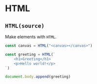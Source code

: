 # HTML

## `HTML(source)`
Make elements with `HTML`.
```javascript
const canvas = HTML("<canvas></canvas>")
```
```javascript
const greeting = HTML(`
	<h1>Greeting</h1>
	<p>Hello world!</p>
`)

document.body.append(greeting)
```